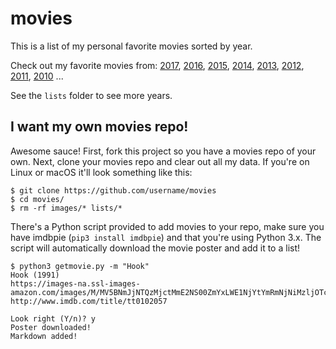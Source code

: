 # movies

This is a list of my personal favorite movies sorted by year.

Check out my favorite movies from:
[2017](lists/2017.md), [2016](lists/2016.md), [2015](lists/2015.md), [2014](lists/2014.md), [2013](lists/2013.md), [2012](lists/2012.md), [2011](lists/2011.md), [2010](lists/2010.md) ...

See the `lists` folder to see more years.

## I want my own movies repo!

Awesome sauce! First, fork this project so you have a movies repo of your own. Next, clone your movies repo and clear out all my data. If you're on Linux or macOS it'll look something like this:

```
$ git clone https://github.com/username/movies
$ cd movies/
$ rm -rf images/* lists/*
```

There's a Python script provided to add movies to your repo, make sure you have imdbpie (`pip3 install imdbpie`) and that you're using Python 3.x. The script will automatically download the movie poster and add it to a list!

```
$ python3 getmovie.py -m "Hook"
Hook (1991)
https://images-na.ssl-images-amazon.com/images/M/MV5BNmJjNTQzMjctMmE2NS00ZmYxLWE1NjYtYmRmNjNiMzljOTc3XkEyXkFqcGdeQXVyNTAyODkwOQ@@._V1__SX214_.jpg
http://www.imdb.com/title/tt0102057

Look right (Y/n)? y
Poster downloaded!
Markdown added!
```
